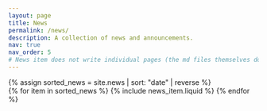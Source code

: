 ```yaml
---
layout: page
title: News
permalink: /news/
description: A collection of news and announcements.
nav: true
nav_order: 5
# News item does not write individual pages (the md files themselves do..) news_item writes the news page.
---
```


<div class="news">
  {% assign sorted_news = site.news | sort: "date" | reverse %}
  <div class="grid">
    {% for item in sorted_news %}
      {% include news_item.liquid %}
    {% endfor %}
  </div>
</div>
  


